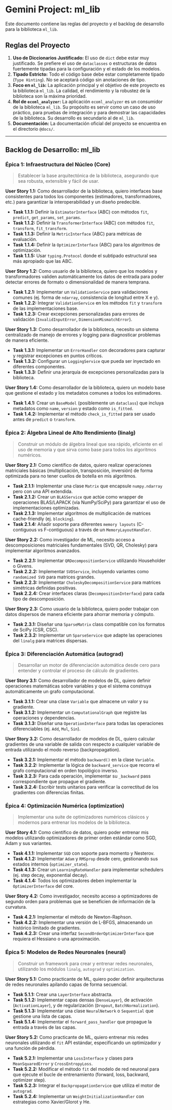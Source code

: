 # Gemini Project: ml_lib

Este documento contiene las reglas del proyecto y el backlog de desarrollo para la biblioteca `ml_lib`.

## Reglas del Proyecto

1.  **Uso de Diccionarios Justificado:** El uso de `dict` debe estar muy justificado. Se prefiere el uso de `dataclasses` o estructuras de datos fuertemente tipadas para la configuración y el estado de los modelos.
2.  **Tipado Estricto:** Todo el código base debe estar completamente tipado (`Type Hinting`). No se aceptará código sin anotaciones de tipo.
3.  **Foco en `ml_lib`:** La aplicación principal y el objetivo de este proyecto es la biblioteca `ml_lib`. La calidad, el rendimiento y la robustez de la biblioteca son la máxima prioridad.
4.  **Rol de `ecoml_analyzer`:** La aplicación `ecoml_analyzer` es un consumidor de la biblioteca `ml_lib`. Su propósito es servir como un caso de uso práctico, para pruebas de integración y para demostrar las capacidades de la biblioteca. Su desarrollo es secundario al de `ml_lib`.
5.  **Documentación:** La documentación oficial del proyecto se encuentra en el directorio `@docs/`.

---

## Backlog de Desarrollo: ml_lib

### Épica 1: Infraestructura del Núcleo (Core)

> Establecer la base arquitectónica de la biblioteca, asegurando que sea robusta, extensible y fácil de usar.

**User Story 1.1:** Como desarrollador de la biblioteca, quiero interfaces base consistentes para todos los componentes (estimadores, transformadores, etc.) para garantizar la interoperabilidad y un diseño predecible.

- **Task 1.1.1:** Definir la `EstimatorInterface` (ABC) con métodos `fit`, `predict`, `get_params`, `set_params`.
- **Task 1.1.2:** Definir la `TransformerInterface` (ABC) con métodos `fit`, `transform`, `fit_transform`.
- **Task 1.1.3:** Definir la `MetricInterface` (ABC) para métricas de evaluación.
- **Task 1.1.4:** Definir la `OptimizerInterface` (ABC) para los algoritmos de optimización.
- **Task 1.1.5:** Usar `typing.Protocol` donde el subtipado estructural sea más apropiado que las ABC.

**User Story 1.2:** Como usuario de la biblioteca, quiero que los modelos y transformadores validen automáticamente los datos de entrada para poder detectar errores de formato o dimensionalidad de manera temprana.

- **Task 1.2.1:** Implementar un `ValidationService` para validaciones comunes (ej. forma de `ndarray`, consistencia de longitud entre X e y).
- **Task 1.2.2:** Integrar `ValidationService` en los métodos `fit` y `transform` de las implementaciones base.
- **Task 1.2.3:** Crear excepciones personalizadas para errores de validación (`InvalidInputError`, `DimensionMismatchError`).

**User Story 1.3:** Como desarrollador de la biblioteca, necesito un sistema centralizado de manejo de errores y logging para diagnosticar problemas de manera eficiente.

- **Task 1.3.1:** Implementar un `ErrorHandler` con decoradores para capturar y registrar excepciones en puntos críticos.
- **Task 1.3.2:** Configurar un `LoggingService` que pueda ser inyectado en diferentes componentes.
- **Task 1.3.3:** Definir una jerarquía de excepciones personalizadas para la biblioteca.

**User Story 1.4:** Como desarrollador de la biblioteca, quiero un modelo base que gestione el estado y los metadatos comunes a todos los estimadores.

- **Task 1.4.1:** Crear un `BaseModel` (posiblemente un `dataclass`) que incluya metadatos como `name`, `version` y estado como `is_fitted`.
- **Task 1.4.2:** Implementar el método `check_is_fitted` para ser usado antes de `predict` o `transform`.

### Épica 2: Álgebra Lineal de Alto Rendimiento (linalg)

> Construir un módulo de álgebra lineal que sea rápido, eficiente en el uso de memoria y que sirva como base para todos los algoritmos numéricos.

**User Story 2.1:** Como científico de datos, quiero realizar operaciones matriciales básicas (multiplicación, transposición, inversión) de forma optimizada para no tener cuellos de botella en mis algoritmos.

- **Task 2.1.1:** Implementar una clase `Matrix` que encapsule `numpy.ndarray` pero con una API extendida.
- **Task 2.1.2:** Crear un `BLASService` que actúe como wrapper de operaciones BLAS/LAPACK (vía NumPy/SciPy) para garantizar el uso de implementaciones optimizadas.
- **Task 2.1.3:** Implementar algoritmos de multiplicación de matrices cache-friendly (ej. `blocking`).
- **Task 2.1.4:** Añadir soporte para diferentes `memory layouts` (C-contiguous vs F-contiguous) a través de un `MemoryLayoutHandler`.

**User Story 2.2:** Como investigador de ML, necesito acceso a descomposiciones matriciales fundamentales (SVD, QR, Cholesky) para implementar algoritmos avanzados.

- **Task 2.2.1:** Implementar `QRDecompositionService` utilizando Householder o Givens.
- **Task 2.2.2:** Implementar `SVDService`, incluyendo variantes como `randomized SVD` para matrices grandes.
- **Task 2.2.3:** Implementar `CholeskyDecompositionService` para matrices simétricas definidas positivas.
- **Task 2.2.4:** Crear interfaces claras (`DecompositionInterface`) para cada tipo de descomposición.

**User Story 2.3:** Como usuario de la biblioteca, quiero poder trabajar con datos dispersos de manera eficiente para ahorrar memoria y cómputo.

- **Task 2.3.1:** Diseñar una `SparseMatrix` class compatible con los formatos de SciPy (CSR, CSC).
- **Task 2.3.2:** Implementar un `SparseService` que adapte las operaciones del `linalg` para matrices dispersas.

### Épica 3: Diferenciación Automática (autograd)

> Desarrollar un motor de diferenciación automática desde cero para entender y controlar el proceso de cálculo de gradientes.

**User Story 3.1:** Como desarrollador de modelos de DL, quiero definir operaciones matemáticas sobre variables y que el sistema construya automáticamente un grafo computacional.

- **Task 3.1.1:** Crear una clase `Variable` que almacene un valor y su gradiente.
- **Task 3.1.2:** Implementar un `ComputationalGraph` que registre las operaciones y dependencias.
- **Task 3.1.3:** Diseñar una `OperationInterface` para todas las operaciones diferenciables (ej. `Add`, `Mul`, `Sin`).

**User Story 3.2:** Como desarrollador de modelos de DL, quiero calcular gradientes de una variable de salida con respecto a cualquier variable de entrada utilizando el modo reverso (backpropagation).

- **Task 3.2.1:** Implementar el método `backward()` en la clase `Variable`.
- **Task 3.2.2:** Implementar la lógica de `backward_service` que recorra el grafo computacional en orden topológico inverso.
- **Task 3.2.3:** Para cada operación, implementar su `_backward` pass correspondiente que propague el gradiente.
- **Task 3.2.4:** Escribir tests unitarios para verificar la correctitud de los gradientes con diferencias finitas.

### Épica 4: Optimización Numérica (optimization)

> Implementar una suite de optimizadores numéricos clásicos y modernos para entrenar los modelos de la biblioteca.

**User Story 4.1:** Como científico de datos, quiero poder entrenar mis modelos utilizando optimizadores de primer orden estándar como SGD, Adam y sus variantes.

- **Task 4.1.1:** Implementar `SGD` con soporte para momento y Nesterov.
- **Task 4.1.2:** Implementar `Adam` y `RMSprop` desde cero, gestionando sus estados internos (`optimizer_state`).
- **Task 4.1.3:** Crear un `LearningRateHandler` para implementar schedulers (ej. step decay, exponential decay).
- **Task 4.1.4:** Todos los optimizadores deben implementar la `OptimizerInterface` del core.

**User Story 4.2:** Como investigador, necesito acceso a optimizadores de segundo orden para problemas que se beneficien de información de la curvatura.

- **Task 4.2.1:** Implementar el método de Newton-Raphson.
- **Task 4.2.2:** Implementar una versión de L-BFGS, almacenando un histórico limitado de gradientes.
- **Task 4.2.3:** Crear una interfaz `SecondOrderOptimizerInterface` que requiera el Hessiano o una aproximación.

### Épica 5: Modelos de Redes Neuronales (neural)

> Construir un framework para crear y entrenar redes neuronales, utilizando los módulos `linalg`, `autograd` y `optimization`.

**User Story 5.1:** Como practicante de ML, quiero poder definir arquitecturas de redes neuronales apilando capas de forma secuencial.

- **Task 5.1.1:** Crear una `LayerInterface` abstracta.
- **Task 5.1.2:** Implementar capas densas (`DenseLayer`), de activación (`ActivationLayer`), y de regularización (`Dropout`, `BatchNormalization`).
- **Task 5.1.3:** Implementar una clase `NeuralNetwork` o `Sequential` que gestione una lista de capas.
- **Task 5.1.4:** Implementar el `forward_pass_handler` que propague la entrada a través de las capas.

**User Story 5.2:** Como practicante de ML, quiero entrenar mis redes neuronales utilizando el `fit` API estándar, especificando un optimizador y una función de pérdida.

- **Task 5.2.1:** Implementar una `LossInterface` y clases para `MeanSquaredError` y `CrossEntropyLoss`.
- **Task 5.2.2:** Modificar el método `fit` del modelo de red neuronal para que ejecute el bucle de entrenamiento (forward, loss, backward, optimizer step).
- **Task 5.2.3:** Integrar el `BackpropagationService` que utiliza el motor de `autograd`.
- **Task 5.2.4:** Implementar un `WeightInitializationHandler` con estrategias como Xavier/Glorot y He.
